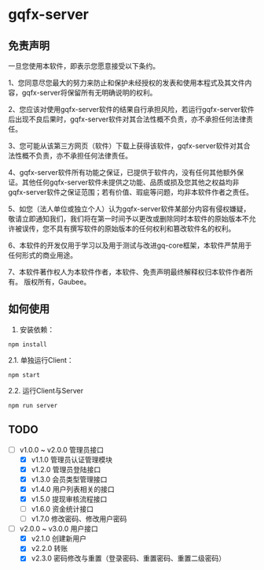 # gqfx-server 

## 免责声明

一旦您使用本软件，即表示您愿意接受以下条约。

1、您同意尽您最大的努力来防止和保护未经授权的发表和使用本程式及其文件内容，gqfx-server将保留所有无明确说明的权利。 

2、您应该对使用gqfx-server软件的结果自行承担风险，若运行gqfx-server软件后出现不良后果时，gqfx-server软件对其合法性概不负责，亦不承担任何法律责任。 

3、您可能从该第三方网页（软件）下载上获得该软件，gqfx-server软件对其合法性概不负责，亦不承担任何法律责任。 

4、gqfx-server软件所有功能之保证，已提供于软件内，没有任何其他额外保证。其他任何gqfx-server软件未提供之功能、品质或损及您其他之权益均非gqfx-server软件之保证范围；若有价值、瑕疵等问题，均非本软件作者之责任。 

5、如您（法人单位或独立个人）认为gqfx-server软件某部分内容有侵权嫌疑，敬请立即通知我们，我们将在第一时间予以更改或删除同时本软件的原始版本不允许被误传，您不具有撰写软件的原始版本的任何权利和篡改软件名的权利。

6、本软件的开发仅用于学习以及用于测试与改进gq-core框架，本软件严禁用于任何形式的商业用途。 

7、本软件著作权人为本软件作者，本软件、免责声明最终解释权归本软件作者所有。 版权所有，Gaubee。

## 如何使用

1. 安装依赖：
```
npm install
```



2.1. 单独运行Client：
```
npm start
```

2.2. 运行Client与Server
```
npm run server
```


## TODO

- [ ] v1.0.0 ~ v2.0.0 管理员接口
  - [x] v1.1.0 管理员认证管理模块
  - [x] v1.2.0 管理员登陆接口
  - [x] v1.3.0 会员类型管理接口
  - [x] v1.4.0 用户列表相关的接口
  - [x] v1.5.0 提现审核流程接口
  - [ ] v1.6.0 资金统计接口
  - [ ] v1.7.0 修改密码、修改用户密码
- [ ] v2.0.0 ~ v3.0.0 用户接口
  - [x] v2.1.0 创建新用户
  - [x] v2.2.0 转账
  - [x] v2.3.0 密码修改与重置（登录密码、重置密码、重置二级密码）